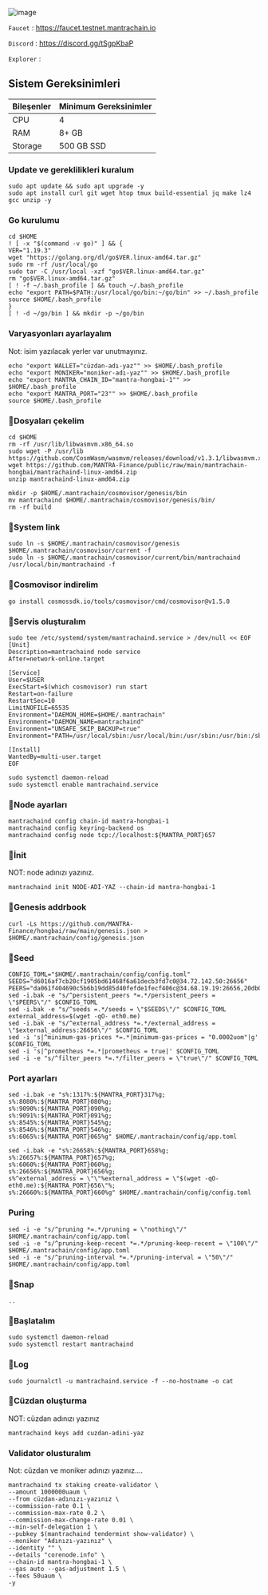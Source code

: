 
![image](https://github.com/molla202/MantraChain/assets/91562185/fd76840c-6f3f-4fdb-8650-58e84ae353fa)


`Faucet` : https://faucet.testnet.mantrachain.io

`Discord` : https://discord.gg/tSgpKbaP

`Explorer` : 

## Sistem Gereksinimleri
| Bileşenler | Minimum Gereksinimler | 
| ------------ | ------------ |
| CPU |	4|
| RAM	| 8+ GB |
| Storage	| 500 GB SSD |

### Update ve gereklilikleri kuralum
```
sudo apt update && sudo apt upgrade -y
sudo apt install curl git wget htop tmux build-essential jq make lz4 gcc unzip -y
```
### Go kurulumu
```
cd $HOME
! [ -x "$(command -v go)" ] && {
VER="1.19.3"
wget "https://golang.org/dl/go$VER.linux-amd64.tar.gz"
sudo rm -rf /usr/local/go
sudo tar -C /usr/local -xzf "go$VER.linux-amd64.tar.gz"
rm "go$VER.linux-amd64.tar.gz"
[ ! -f ~/.bash_profile ] && touch ~/.bash_profile
echo "export PATH=$PATH:/usr/local/go/bin:~/go/bin" >> ~/.bash_profile
source $HOME/.bash_profile
}
[ ! -d ~/go/bin ] && mkdir -p ~/go/bin
```
### Varyasyonları ayarlayalım

Not: isim yazılacak yerler var unutmayınız.
```
echo "export WALLET="cüzdan-adı-yaz"" >> $HOME/.bash_profile
echo "export MONIKER="moniker-adı-yaz"" >> $HOME/.bash_profile
echo "export MANTRA_CHAIN_ID="mantra-hongbai-1"" >> $HOME/.bash_profile
echo "export MANTRA_PORT="23"" >> $HOME/.bash_profile
source $HOME/.bash_profile
```

### 🚧Dosyaları çekelim
```
cd $HOME
rm -rf /usr/lib/libwasmvm.x86_64.so
sudo wget -P /usr/lib https://github.com/CosmWasm/wasmvm/releases/download/v1.3.1/libwasmvm.x86_64.so
wget https://github.com/MANTRA-Finance/public/raw/main/mantrachain-hongbai/mantrachaind-linux-amd64.zip
unzip mantrachaind-linux-amd64.zip
```
```
mkdir -p $HOME/.mantrachain/cosmovisor/genesis/bin
mv mantrachaind $HOME/.mantrachain/cosmovisor/genesis/bin/
rm -rf build
```
### 🚧System link
```
sudo ln -s $HOME/.mantrachain/cosmovisor/genesis $HOME/.mantrachain/cosmovisor/current -f
sudo ln -s $HOME/.mantrachain/cosmovisor/current/bin/mantrachaind /usr/local/bin/mantrachaind -f
```
### 🚧Cosmovisor indirelim
```
go install cosmossdk.io/tools/cosmovisor/cmd/cosmovisor@v1.5.0
```
### 🚧Servis oluşturalım
```
sudo tee /etc/systemd/system/mantrachaind.service > /dev/null << EOF
[Unit]
Description=mantrachaind node service
After=network-online.target

[Service]
User=$USER
ExecStart=$(which cosmovisor) run start
Restart=on-failure
RestartSec=10
LimitNOFILE=65535
Environment="DAEMON_HOME=$HOME/.mantrachain"
Environment="DAEMON_NAME=mantrachaind"
Environment="UNSAFE_SKIP_BACKUP=true"
Environment="PATH=/usr/local/sbin:/usr/local/bin:/usr/sbin:/usr/bin:/sbin:/bin:/usr/games:/usr/local/games:/snap/bin:$HOME/.mantrachain/cosmovisor/current/bin"

[Install]
WantedBy=multi-user.target
EOF
```
```
sudo systemctl daemon-reload
sudo systemctl enable mantrachaind.service
```
### 🚧Node ayarları
```
mantrachaind config chain-id mantra-hongbai-1
mantrachaind config keyring-backend os
mantrachaind config node tcp://localhost:${MANTRA_PORT}657
```
### 🚧İnit
NOT: node adınızı yazınız.
```
mantrachaind init NODE-ADI-YAZ --chain-id mantra-hongbai-1
```
### 🚧Genesis addrbook
```
curl -Ls https://github.com/MANTRA-Finance/hongbai/raw/main/genesis.json > $HOME/.mantrachain/config/genesis.json
```
### 🚧Seed
```
CONFIG_TOML="$HOME/.mantrachain/config/config.toml"
SEEDS="d6016af7cb20cf1905bd61468f6a61decb3fd7c0@34.72.142.50:26656"
PEERS="da061f404690c5b6b19dd85d40fefde1fecf406c@34.68.19.19:26656,20db08acbcac9b7114839e63539da2802b848982@34.72.148.3:26656"
sed -i.bak -e "s/^persistent_peers *=.*/persistent_peers = \"$PEERS\"/" $CONFIG_TOML
sed -i.bak -e "s/^seeds =.*/seeds = \"$SEEDS\"/" $CONFIG_TOML
external_address=$(wget -qO- eth0.me)
sed -i.bak -e "s/^external_address *=.*/external_address = \"$external_address:26656\"/" $CONFIG_TOML
sed -i 's|^minimum-gas-prices *=.*|minimum-gas-prices = "0.0002uom"|g' $CONFIG_TOML
sed -i 's|^prometheus *=.*|prometheus = true|' $CONFIG_TOML
sed -i -e "s/^filter_peers *=.*/filter_peers = \"true\"/" $CONFIG_TOML
```
### Port ayarları
```
sed -i.bak -e "s%:1317%:${MANTRA_PORT}317%g;
s%:8080%:${MANTRA_PORT}080%g;
s%:9090%:${MANTRA_PORT}090%g;
s%:9091%:${MANTRA_PORT}091%g;
s%:8545%:${MANTRA_PORT}545%g;
s%:8546%:${MANTRA_PORT}546%g;
s%:6065%:${MANTRA_PORT}065%g" $HOME/.mantrachain/config/app.toml
```
```
sed -i.bak -e "s%:26658%:${MANTRA_PORT}658%g;
s%:26657%:${MANTRA_PORT}657%g;
s%:6060%:${MANTRA_PORT}060%g;
s%:26656%:${MANTRA_PORT}656%g;
s%^external_address = \"\"%external_address = \"$(wget -qO- eth0.me):${MANTRA_PORT}656\"%;
s%:26660%:${MANTRA_PORT}660%g" $HOME/.mantrachain/config/config.toml
```
### Puring
```
sed -i -e "s/^pruning *=.*/pruning = \"nothing\"/" $HOME/.mantrachain/config/app.toml
sed -i -e "s/^pruning-keep-recent *=.*/pruning-keep-recent = \"100\"/" $HOME/.mantrachain/config/app.toml
sed -i -e "s/^pruning-interval *=.*/pruning-interval = \"50\"/" $HOME/.mantrachain/config/app.toml
```
### 🚧Snap
```
..
```
### 🚧Başlatalım   
```
sudo systemctl daemon-reload
sudo systemctl restart mantrachaind
```
### 🚧Log
```
sudo journalctl -u mantrachaind.service -f --no-hostname -o cat
```
### 🚧Cüzdan oluşturma
NOT: cüzdan adınızı yazınız
```
mantrachaind keys add cuzdan-adini-yaz
```
### Validator olusturalım
Not: cüzdan ve moniker adınızı yazınız....
```
mantrachaind tx staking create-validator \
--amount 1000000uaum \
--from cüzdan-adınızı-yazınız \
--commission-rate 0.1 \
--commission-max-rate 0.2 \
--commission-max-change-rate 0.01 \
--min-self-delegation 1 \
--pubkey $(mantrachaind tendermint show-validator) \
--moniker "Adınızı-yazınız" \
--identity "" \
--details "corenode.info" \
--chain-id mantra-hongbai-1 \
--gas auto --gas-adjustment 1.5 \
--fees 50uaum \
-y
```
